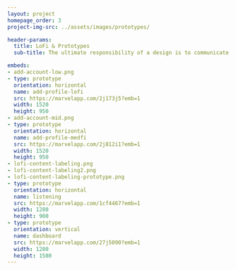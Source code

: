 ```yaml
---
layout: project
homepage_order: 3
project-img-src: ../assets/images/prototypes/

header-params:
  title: LoFi & Prototypes
  sub-title: The ultimate responsibility of a design is to communicate a product’s vision to stakeholders at different levels of the product development process. This communication often manifests visually and understanding the level of fidelity and context required at each stage of the project is important. Low fidelity prototypes can help gain consensus on product direction, validate early features during customer research, and catch early warning flags from those implementing it. High Fidelity prototypes inform all teams of what is actually being built, how it feels, and what edge cases might arise.

embeds:
- add-account-low.png
- type: prototype
  orientation: horizontal
  name: add-profile-lofi
  src: https://marvelapp.com/2j173j5?emb=1
  width: 1520
  height: 950
- add-account-mid.png
- type: prototype
  orientation: horizontal
  name: add-profile-medfi
  src: https://marvelapp.com/2j812i1?emb=1
  width: 1520
  height: 950
- lofi-content-labeling.png
- lofi-content-labeling2.png
- lofi-content-labeling-prototype.png
- type: prototype
  orientation: horizontal
  name: listening
  src: https://marvelapp.com/1cf4467?emb=1
  width: 1280
  height: 900
- type: prototype
  orientation: vertical
  name: dashboard
  src: https://marvelapp.com/27j5090?emb=1
  width: 1280
  height: 1580
---
```

